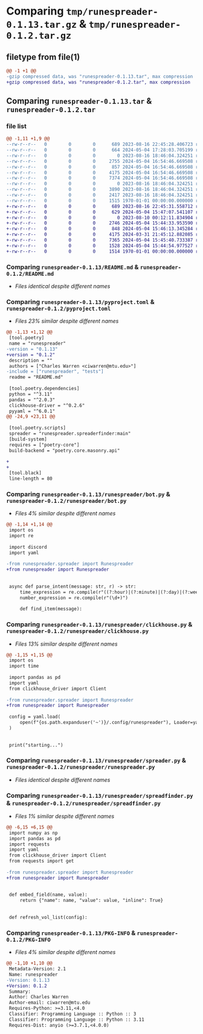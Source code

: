 # Comparing `tmp/runespreader-0.1.13.tar.gz` & `tmp/runespreader-0.1.2.tar.gz`

## filetype from file(1)

```diff
@@ -1 +1 @@
-gzip compressed data, was "runespreader-0.1.13.tar", max compression
+gzip compressed data, was "runespreader-0.1.2.tar", max compression
```

## Comparing `runespreader-0.1.13.tar` & `runespreader-0.1.2.tar`

### file list

```diff
@@ -1,11 +1,9 @@
--rw-r--r--   0        0        0      689 2023-08-16 22:45:28.406723 runespreader-0.1.13/README.md
--rw-r--r--   0        0        0      664 2024-05-04 17:28:03.705199 runespreader-0.1.13/pyproject.toml
--rw-r--r--   0        0        0        0 2023-08-16 18:46:04.324251 runespreader-0.1.13/runespreader/__init__.py
--rw-r--r--   0        0        0     2755 2024-05-04 16:54:46.669508 runespreader-0.1.13/runespreader/bot.py
--rw-r--r--   0        0        0      857 2024-05-04 16:54:46.669508 runespreader-0.1.13/runespreader/clickhouse.py
--rw-r--r--   0        0        0     4175 2024-05-04 16:54:46.669508 runespreader-0.1.13/runespreader/spreader.py
--rw-r--r--   0        0        0     7374 2024-05-04 16:54:46.669508 runespreader-0.1.13/runespreader/spreadfinder.py
--rw-r--r--   0        0        0        0 2023-08-16 18:46:04.324251 runespreader-0.1.13/tests/__init__.py
--rw-r--r--   0        0        0     3890 2023-08-16 18:46:04.324251 runespreader-0.1.13/tests/nlp_test.py
--rw-r--r--   0        0        0     2417 2023-08-16 18:46:04.324251 runespreader-0.1.13/tests/runespreader_mock.py
--rw-r--r--   0        0        0     1515 1970-01-01 00:00:00.000000 runespreader-0.1.13/PKG-INFO
+-rw-r--r--   0        0        0      689 2023-08-16 22:45:31.558712 runespreader-0.1.2/README.md
+-rw-r--r--   0        0        0      629 2024-05-04 15:47:07.541107 runespreader-0.1.2/pyproject.toml
+-rw-r--r--   0        0        0        0 2023-08-10 00:12:11.834904 runespreader-0.1.2/runespreader/__init__.py
+-rw-r--r--   0        0        0     2746 2024-05-04 15:44:33.953590 runespreader-0.1.2/runespreader/bot.py
+-rw-r--r--   0        0        0      848 2024-05-04 15:46:13.345284 runespreader-0.1.2/runespreader/clickhouse.py
+-rw-r--r--   0        0        0     4175 2024-03-31 21:45:12.882085 runespreader-0.1.2/runespreader/runespreader.py
+-rw-r--r--   0        0        0     7365 2024-05-04 15:45:40.733387 runespreader-0.1.2/runespreader/spreadfinder.py
+-rw-r--r--   0        0        0     1528 2024-05-04 15:44:54.977527 runespreader-0.1.2/runespreader/spreadseer.py
+-rw-r--r--   0        0        0     1514 1970-01-01 00:00:00.000000 runespreader-0.1.2/PKG-INFO
```

### Comparing `runespreader-0.1.13/README.md` & `runespreader-0.1.2/README.md`

 * *Files identical despite different names*

### Comparing `runespreader-0.1.13/pyproject.toml` & `runespreader-0.1.2/pyproject.toml`

 * *Files 23% similar despite different names*

```diff
@@ -1,13 +1,12 @@
 [tool.poetry]
 name = "runespreader"
-version = "0.1.13"
+version = "0.1.2"
 description = ""
 authors = ["Charles Warren <ciwarren@mtu.edu>"]
-include = ["runespreader", "tests"]
 readme = "README.md"
 
 [tool.poetry.dependencies]
 python = "^3.11"
 pandas = "^2.0.3"
 clickhouse-driver = "^0.2.6"
 pyyaml = "^6.0.1"
@@ -24,9 +23,11 @@
 
 [tool.poetry.scripts]
 spreader = "runespreader.spreaderfinder:main"
 [build-system]
 requires = ["poetry-core"]
 build-backend = "poetry.core.masonry.api"
 
+
+
 [tool.black]
 line-length = 80
```

### Comparing `runespreader-0.1.13/runespreader/bot.py` & `runespreader-0.1.2/runespreader/bot.py`

 * *Files 4% similar despite different names*

```diff
@@ -1,14 +1,14 @@
 import os
 import re
 
 import discord
 import yaml
 
-from runespreader.spreader import Runespreader
+from runespreader import Runespreader
 
 
 async def parse_intent(message: str, r) -> str:
     time_expression = re.compile(r"((?:hour)|(?:minute)|(?:day)|(?:week))")
     number_expression = re.compile(r"(\d+)")
 
     def find_item(message):
```

### Comparing `runespreader-0.1.13/runespreader/clickhouse.py` & `runespreader-0.1.2/runespreader/clickhouse.py`

 * *Files 13% similar despite different names*

```diff
@@ -1,15 +1,15 @@
 import os
 import time
 
 import pandas as pd
 import yaml
 from clickhouse_driver import Client
 
-from runespreader.spreader import Runespreader
+from runespreader import Runespreader
 
 config = yaml.load(
     open(f"{os.path.expanduser('~')}/.config/runespreader"), Loader=yaml.Loader
 )
 
 
 print("starting...")
```

### Comparing `runespreader-0.1.13/runespreader/spreader.py` & `runespreader-0.1.2/runespreader/runespreader.py`

 * *Files identical despite different names*

### Comparing `runespreader-0.1.13/runespreader/spreadfinder.py` & `runespreader-0.1.2/runespreader/spreadfinder.py`

 * *Files 1% similar despite different names*

```diff
@@ -6,15 +6,15 @@
 import numpy as np
 import pandas as pd
 import requests
 import yaml
 from clickhouse_driver import Client
 from requests import get
 
-from runespreader.spreader import Runespreader
+from runespreader import Runespreader
 
 
 def embed_field(name, value):
     return {"name": name, "value": value, "inline": True}
 
 
 def refresh_vol_list(config):
```

### Comparing `runespreader-0.1.13/PKG-INFO` & `runespreader-0.1.2/PKG-INFO`

 * *Files 4% similar despite different names*

```diff
@@ -1,10 +1,10 @@
 Metadata-Version: 2.1
 Name: runespreader
-Version: 0.1.13
+Version: 0.1.2
 Summary: 
 Author: Charles Warren
 Author-email: ciwarren@mtu.edu
 Requires-Python: >=3.11,<4.0
 Classifier: Programming Language :: Python :: 3
 Classifier: Programming Language :: Python :: 3.11
 Requires-Dist: anyio (>=3.7.1,<4.0.0)
```

